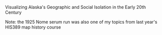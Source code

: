 <section id="test">

Visualizing Alaska's Geographic and Social Isolation in the Early 20th Century

Note: the 1925 Nome serum run was also one of my topics from last year's HIS389 map history course

</section>
